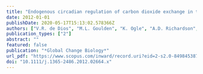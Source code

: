 ```yaml
---
title: "Endogenous circadian regulation of carbon dioxide exchange in terrestrial ecosystems"
date: 2012-01-01
publishDate: 2020-05-17T15:13:02.578366Z
authors: ["V.R. de Dios", "M.L. Goulden", "K. Ogle", "A.D. Richardson", "D.Y. Hollinger", "E.A. Davidson", "J.G. Alday", "G.A. Barron-Gafford", "A. Carrara", "A.S. Kowalski", "W.C. Oechel", "B.R. Reverter", "R.L. Scott", "R.K. Varner", "R. Díaz-Sierra", "J.M. Moreno"]
publication_types: ["2"]
abstract: ""
featured: false
publication: "*Global Change Biology*"
url_pdf: "https://www.scopus.com/inward/record.uri?eid=2-s2.0-84984538702&doi=10.1111%2fj.1365-2486.2012.02664.x&partnerID=40&md5=399d941e7ab697a506add50ed778c496"
doi: "10.1111/j.1365-2486.2012.02664.x"
---
```


